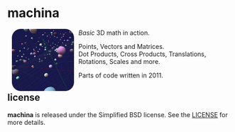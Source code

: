 # machina

<a href="https://github.com/drmats/machina/">
    <img
        src="https://raw.githubusercontent.com/drmats/machina/master/icon.png"
        align="left"
        hspace="10"
    >
</a>

_Basic_ 3D math in action.

Points, Vectors and Matrices.<br>
Dot Products, Cross Products, Translations, Rotations, Scales and more.

Parts of code written in 2011.




## license

**machina** is released under the Simplified BSD license. See the
[LICENSE](https://raw.githubusercontent.com/drmats/machina/master/LICENSE)
for more details.
